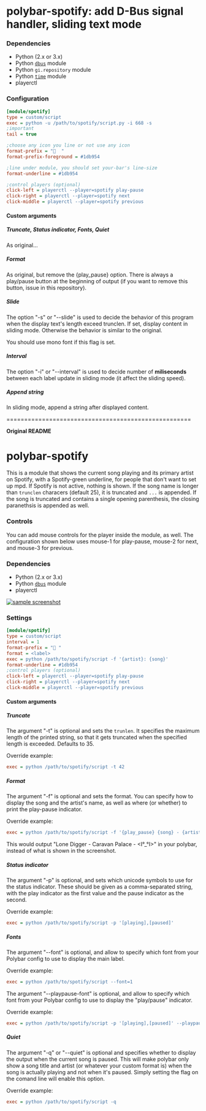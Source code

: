 # polybar-spotify: add D-Bus signal handler, sliding text mode

### Dependencies
- Python (2.x or 3.x)
- Python [`dbus`](https://pypi.org/project/dbus-python/) module
- Python `gi.repository` module
- Python [`time`](https://docs.python.org/3/library/time.html) module
- playerctl

### Configuration
```ini
[module/spotify]
type = custom/script
exec = python -u /path/to/spotify/script.py -i 668 -s
;important
tail = true

;choose any icon you line or not use any icon 
format-prefix = "  "
format-prefix-foreground = #1db954

;line under module, you should set your-bar's line-size
format-underline = #1db954

;control players (optional)
click-left = playerctl --player=spotify play-pause
click-right = playerctl --player=spotify next
click-middle = playerctl --player=spotify previous
```

#### Custom arguments

##### Truncate, Status indicator, Fonts, Quiet
As original...

##### Format
As original, but remove the {play_pause} option. There is always a play/pause button at the beginning
of output (if you want to remove this button, issue in this repository).

##### Slide
The option "-s" or "--slide" is used to decide the behavior of this program when the display text's length exceed trunclen. If set, display content in sliding mode. Otherwise the behavior is similar to the original.

You should use mono font if this flag is set.

##### Interval
The option "-i" or "--interval" is used to decide number of **miliseconds** between each label update in sliding mode (it affect the sliding speed).

##### Append string
In sliding mode, append a string after displayed content.

====================================================

**Original README**

# polybar-spotify

This is a module that shows the current song playing and its primary artist on Spotify, with a Spotify-green underline, for people that don't want to set up mpd. If Spotify is not active, nothing is shown. If the song name is longer than `trunclen` characers (default 25), it is truncated and `...` is appended. If the song is truncated and contains a single opening parenthesis, the closing paranethsis is appended as well.

### Controls

You can add mouse controls for the player inside the module, as well. The configuration shown below uses mouse-1 for play-pause, mouse-2 for next, and mouse-3 for previous.

### Dependencies
- Python (2.x or 3.x)
- Python [`dbus`](https://pypi.org/project/dbus-python/) module
- playerctl

[![sample screenshot](https://i.imgur.com/kEluTSq.png)](https://i.imgur.com/kEluTSq.png)

### Settings
``` ini
[module/spotify]
type = custom/script
interval = 1
format-prefix = " "
format = <label>
exec = python /path/to/spotify/script -f '{artist}: {song}'
format-underline = #1db954
;control players (optional)
click-left = playerctl --player=spotify play-pause 
click-right = playerctl --player=spotify next 
click-middle = playerctl --player=spotify previous 
```

#### Custom arguments

##### Truncate

The argument "-t" is optional and sets the `trunlen`. It specifies the maximum length of the printed string, so that it gets truncated when the specified length is exceeded. Defaults to 35.

Override example:

``` ini
exec = python /path/to/spotify/script -t 42
```

##### Format

The argument "-f" is optional and sets the format. You can specify how to display the song and the artist's name, as well as where (or whether) to print the play-pause indicator. 

Override example:

``` ini
exec = python /path/to/spotify/script -f '{play_pause} {song} - {artist} - {album}'
```

This would output "Lone Digger - Caravan Palace - <I°_°I>" in your polybar, instead of what is shown in the screenshot.

##### Status indicator

The argument "-p" is optional, and sets which unicode symbols to use for the status indicator. These should be given as a comma-separated string, with the play indicator as the first value and the pause indicator as the second.

Override example:

``` ini
exec = python /path/to/spotify/script -p '[playing],[paused]'
```

##### Fonts

The argument "--font" is optional, and allow to specify which font from your Polybar config to use to display the main label.

Override example:
```ini
exec = python /path/to/spotify/script --font=1
```

The argument "--playpause-font" is optional, and allow to specify which font from your Polybar config to use to display the "play/pause" indicator.

Override example:
``` ini
exec = python /path/to/spotify/script -p '[playing],[paused]' --playpause-font=2
```

##### Quiet

The argument "-q" or "--quiet" is optional and specifies whether to display the output when the current song is paused.
This will make polybar only show a song title and artist (or whatever your custom format is) when the song is actually playing and not when it's paused.
Simply setting the flag on the comand line will enable this option.

Override example:
```ini
exec = python /path/to/spotify/script -q
```
